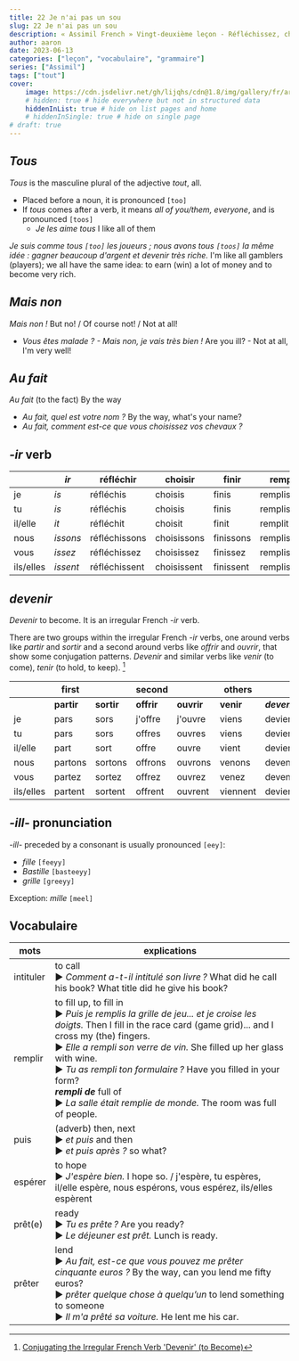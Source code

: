 ```yaml
---
title: 22 Je n'ai pas un sou
slug: 22 Je n'ai pas un sou
description: « Assimil French » Vingt-deuxième leçon - Réfléchissez, choisissez, jouez
author: aaron
date: 2023-06-13
categories: ["leçon", "vocabulaire", "grammaire"]
series: ["Assimil"]
tags: ["tout"]
cover: 
    image: https://cdn.jsdelivr.net/gh/lijqhs/cdn@1.8/img/gallery/fr/arno-smit-lndaG6uN1yw-unsplash.jpg
    # hidden: true # hide everywhere but not in structured data
    hiddenInList: true # hide on list pages and home
    # hiddenInSingle: true # hide on single page
# draft: true
---
```


## *Tous*

*Tous* is the masculine plural of the adjective *tout*, all.
- Placed before a noun, it is pronounced `[too]`
- If *tous* comes after a verb, it means *all of you/them, everyone*, and is pronounced `[toos]`
  - *Je les aime tous* I like all of them
  
*Je suis comme tous `[too]` les joueurs ; nous avons tous `[toos]` la même idée : gagner beaucoup d'argent et devenir très riche.* I'm like all gamblers (players); we all have the same idea: to earn (win) a lot of money and to become very rich.

## *Mais non*

*Mais non !* But no! / Of course not! / Not at all!
- *Vous êtes malade ? - Mais non, je vais très bien !* Are you ill? - Not at all, I'm very well!

## *Au fait*

*Au fait* (to the fact) By the way

- *Au fait, quel est votre nom ?* By the way, what's your name?
- *Au fait, comment est-ce que vous choisissez vos chevaux ?* 

## *-ir* verb

| | *ir* | réfléchir | choisir | finir | remplir |
| -- | -- | -- | -- | -- | -- |
| je | *is* | réfléchis | choisis | finis | remplis |
| tu | *is* | réfléchis | choisis | finis | remplis |
| il/elle | *it* | réfléchit | choisit | finit | remplit |
| nous | *issons* | réfléchissons | choisissons | finissons | remplissons |
| vous | *issez* | réfléchissez | choisissez | finissez | remplissez |
| ils/elles | *issent* | réfléchissent | choisissent | finissent | remplissent |

## *devenir*

*Devenir* to become. It is an irregular French *-ir* verb.

There are two groups within the irregular French *-ir* verbs, one around verbs like *partir* and *sortir* and a second around verbs like *offrir* and *ouvrir*, that show some conjugation patterns. *Devenir* and similar verbs like *venir* (to come), *tenir* (to hold, to keep). [^1]

| | first | | second | | others | |
| -- | -- | -- | -- | -- | -- | -- |
| | **partir** | **sortir** | **offrir** | **ouvrir** | **venir** | ***devenir*** |
| je | pars | sors | j'offre | j'ouvre | viens | deviens |
| tu | pars | sors | offres | ouvres | viens | deviens |
| il/elle | part | sort | offre | ouvre | vient | devient |
| nous | partons | sortons | offrons | ouvrons | venons | devenons |
| vous | partez | sortez | offrez | ouvrez | venez | devenez | 
| ils/elles | partent | sortent | offrent | ouvrent | viennent | deviennent |


[^1]: [Conjugating the Irregular French Verb 'Devenir' (to Become)](https://www.thoughtco.com/devenir-to-become-1370139)


## *-ill-* pronunciation

*-ill-* preceded by a consonant is usually pronounced `[eey]`:
- *fille* `[feeyy]`
- *Bastille* `[basteeyy]`
- *grille* `[greeyy]`

Exception: *mille* `[meel]`

## Vocabulaire

| mots | explications |
| ---- | ---- | 
| intituler | to call </br> ▶︎ *Comment a-t-il intitulé son livre ?* What did he call his book? What title did he give his book? |
| remplir | to fill up, to fill in </br> ▶︎ *Puis je remplis la grille de jeu... et je croise les doigts.* Then I fill in the race card (game grid)... and I cross my (the) fingers. </br> ▶︎ *Elle a rempli son verre de vin.* She filled up her glass with wine. </br> ▶︎ *Tu as rempli ton formulaire ?* Have you filled in your form? </br> ***rempli de*** full of </br> ▶︎ *La salle était remplie de monde.* The room was full of people. |
| puis | (adverb) then, next </br> ▶︎ *et puis*  and then </br> ▶︎ *et puis après ?* so what? |
| espérer | to hope </br> ▶︎ *J'espère bien.* I hope so. / j'espère, tu espères, il/elle espère, nous espérons, vous espérez, ils/elles espèrent | 
| prêt(e) | ready </br> ▶︎ *Tu es prête ?* Are you ready? </br> ▶︎ *Le déjeuner est prêt.* Lunch is ready. | 
| prêter | lend </br> ▶︎ *Au fait, est-ce que vous pouvez me prêter cinquante euros ?* By the way, can you lend me fifty euros? </br> ▶︎ *prêter quelque chose à quelqu’un* to lend something to someone </br> ▶︎ *Il m'a prêté sa voiture.* He lent me his car. |